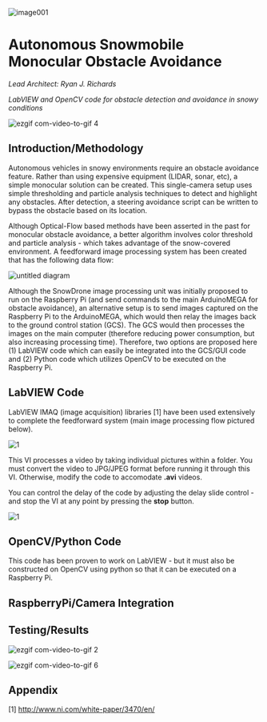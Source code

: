![image001](https://user-images.githubusercontent.com/23239868/28748600-b190782c-7489-11e7-82ae-55db54c94050.jpg)
# Autonomous Snowmobile Monocular Obstacle Avoidance
*Lead Architect: Ryan J. Richards*

*LabVIEW and OpenCV code for obstacle detection and avoidance in snowy conditions*

![ezgif com-video-to-gif 4](https://user-images.githubusercontent.com/23239868/28676573-ff21a2be-72b8-11e7-88fa-b2b459883bd7.gif)

## Introduction/Methodology ##

Autonomous vehicles in snowy environments require an obstacle avoidance feature. Rather than using expensive equipment (LIDAR, sonar, etc),  a simple monocular solution can be created. This single-camera setup uses simple thresholding and particle analysis techniques to detect and highlight any obstacles. After detection, a steering avoidance script can be written to bypass the obstacle based on its location.

Although Optical-Flow based methods have been asserted in the past for monocular obstacle avoidance, a better algorithm involves color threshold and particle analysis - which takes advantage of the snow-covered environment. A feedforward image processing system has been created that has the following data flow:

![untitled diagram](https://user-images.githubusercontent.com/23239868/28692853-61054774-72f0-11e7-9c6b-1f76897dc23a.jpg)

Although the SnowDrone image processing unit was initially proposed to run on the Raspberry Pi (and send commands to the main ArduinoMEGA for obstacle avoidance), an alternative setup is to send images captured on the Raspberry Pi to the ArduinoMEGA, which would then relay the images back to the ground control station (GCS). The GCS would then processes the images on the main computer (therefore reducing power consumption, but also increasing processing time). Therefore, two options are proposed here (1) LabVIEW code which can easily be integrated into the GCS/GUI code and (2) Python code which utilizes OpenCV to be executed on the Raspberry Pi.

## LabVIEW Code ##



LabVIEW IMAQ (image acquisition) libraries [1] have been used extensively to complete the feedforward system (main image processing flow pictured below).

![1](https://user-images.githubusercontent.com/23239868/28693449-b45ea2ec-72f2-11e7-9ce3-2f288aeb96af.PNG)

This VI processes a video by taking individual pictures within a folder. You must convert the video to JPG/JPEG format before running it through this VI. Otherwise, modify the code to accomodate **.avi** videos.

You can control the delay of the code by adjusting the delay slide control - and stop the VI at any point by pressing the **stop** button.


![1](https://user-images.githubusercontent.com/23239868/28901534-c5667690-77c6-11e7-9ac9-4bd018751014.JPG)

## OpenCV/Python Code ##

This code has been proven to work on LabVIEW - but it must also be constructed on OpenCV using python so that it can be executed on a Raspberry Pi. 

## RaspberryPi/Camera Integration ##

## Testing/Results ##

![ezgif com-video-to-gif 2](https://user-images.githubusercontent.com/23239868/28652591-a7a80e5e-7256-11e7-9c03-d41bdddb1ac8.gif)

![ezgif com-video-to-gif 6](https://user-images.githubusercontent.com/23239868/28677336-38f9dc2a-72bb-11e7-8e94-b41546a17c08.gif)


## Appendix ##

[1] http://www.ni.com/white-paper/3470/en/


